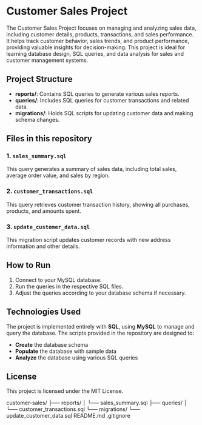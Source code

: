 # Customer Sales Project

The Customer Sales Project focuses on managing and analyzing sales data, including customer details, products, transactions, and sales performance. It helps track customer behavior, sales trends, and product performance, providing valuable insights for decision-making. This project is ideal for learning database design, SQL queries, and data analysis for sales and customer management systems.

## Project Structure
- **reports/**: Contains SQL queries to generate various sales reports.
- **queries/**: Includes SQL queries for customer transactions and related data.
- **migrations/**: Holds SQL scripts for updating customer data and making schema changes.

## Files in this repository

### 1. `sales_summary.sql`
This query generates a summary of sales data, including total sales, average order value, and sales by region.

### 2. `customer_transactions.sql`
This query retrieves customer transaction history, showing all purchases, products, and amounts spent.

### 3. `update_customer_data.sql`
This migration script updates customer records with new address information and other details.

## How to Run
1. Connect to your MySQL database.
2. Run the queries in the respective SQL files.
3. Adjust the queries according to your database schema if necessary.

## Technologies Used

The project is implemented entirely with **SQL**, using **MySQL** to manage and query the database. The scripts provided in the repository are designed to:
- **Create** the database schema
- **Populate** the database with sample data
- **Analyze** the database using various SQL queries


## License
This project is licensed under the MIT License.

customer-sales/
├── reports/
│    └── sales_summary.sql
├── queries/
│    └── customer_transactions.sql
└── migrations/
     └── update_customer_data.sql
README.md
.gitignore

